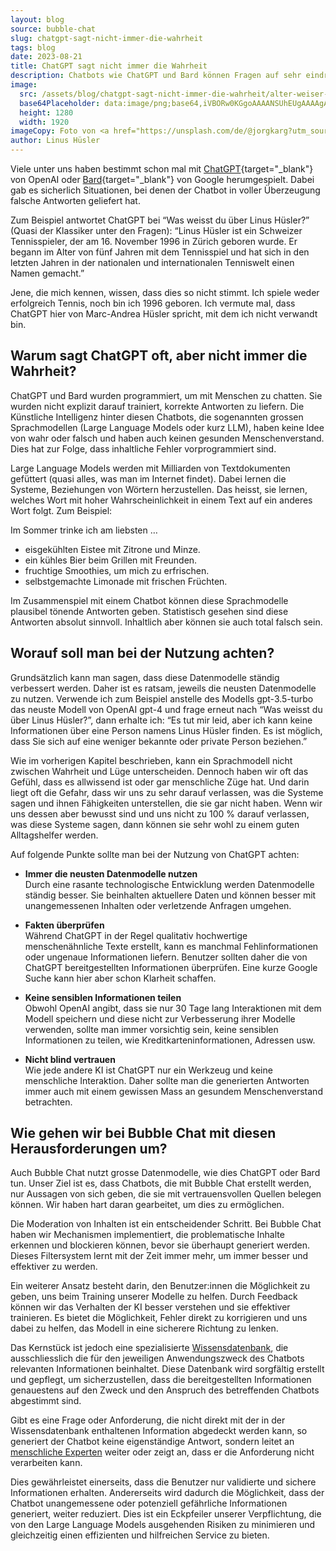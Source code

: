 ```yaml
---
layout: blog
source: bubble-chat
slug: chatgpt-sagt-nicht-immer-die-wahrheit
tags: blog
date: 2023-08-21
title: ChatGPT sagt nicht immer die Wahrheit
description: Chatbots wie ChatGPT und Bard können Fragen auf sehr eindrückliche Art und Weise beantworten. Jedoch ist dabei Vorsicht geboten, denn die Künstliche Intelligenz verfälscht mitunter Fakten und erfindet Quellen.
image:
  src: /assets/blog/chatgpt-sagt-nicht-immer-die-wahrheit/alter-weiser-mann.jpg
  base64Placeholder: data:image/png;base64,iVBORw0KGgoAAAANSUhEUgAAAAgAAAAFCAIAAAD38zoCAAAACXBIWXMAAAsTAAALEwEAmpwYAAAAiElEQVR4nAF9AIL/ADg7PD9AQzo8PqmqrHp8fissLiYnKh8gIgAbHB8hIiQXGBmwsbPs7e8PEBQYGRs8PkAAFRYYNDU3Y2RnhYaJ6uvtMTI0MzQ2amttAEtMTzw+QDM0Ntvc3vz+/09QUzU3OXFydQBNTlEaGx0AAAQ6PD48PkBRUlU1NzlJSk5mkSbVfsoXqgAAAABJRU5ErkJggg==
  height: 1280
  width: 1920
imageCopy: Foto von <a href="https://unsplash.com/de/@jorgkarg?utm_source=unsplash&utm_medium=referral&utm_content=creditCopyText" target="_blank">Jorg Karg</a> auf <a href="https://unsplash.com/de/fotos/R8k4A8z7_lA?utm_source=unsplash&utm_medium=referral&utm_content=creditCopyText" target="_blank">Unsplash</a>
author: Linus Hüsler
---
```


Viele unter uns haben bestimmt schon mal mit [ChatGPT](https://chat.openai.com/){target="\_blank"} von OpenAI oder [Bard](https://bard.google.com/){target="\_blank"} von Google herumgespielt. Dabei gab es sicherlich Situationen, bei denen der Chatbot in voller Überzeugung falsche Antworten geliefert hat.

Zum Beispiel antwortet ChatGPT bei “Was weisst du über Linus Hüsler?” (Quasi der Klassiker unter den Fragen): “Linus Hüsler ist ein Schweizer Tennisspieler, der am 16. November 1996 in Zürich geboren wurde. Er begann im Alter von fünf Jahren mit dem Tennisspiel und hat sich in den letzten Jahren in der nationalen und internationalen Tenniswelt einen Namen gemacht.”

Jene, die mich kennen, wissen, dass dies so nicht stimmt. Ich spiele weder erfolgreich Tennis, noch bin ich 1996 geboren. Ich vermute mal, dass ChatGPT hier von Marc-Andrea Hüsler spricht, mit dem ich nicht verwandt bin.

## Warum sagt ChatGPT oft, aber nicht immer die Wahrheit?

ChatGPT und Bard wurden programmiert, um mit Menschen zu chatten. Sie wurden nicht explizit darauf trainiert, korrekte Antworten zu liefern. Die Künstliche Intelligenz hinter diesen Chatbots, die sogenannten grossen Sprachmodellen (Large Language Models oder kurz LLM), haben keine Idee von wahr oder falsch und haben auch keinen gesunden Menschenverstand. Dies hat zur Folge, dass inhaltliche Fehler vorprogrammiert sind.

Large Language Models werden mit Milliarden von Textdokumenten gefüttert (quasi alles, was man im Internet findet). Dabei lernen die Systeme, Beziehungen von Wörtern herzustellen. Das heisst, sie lernen, welches Wort mit hoher Wahrscheinlichkeit in einem Text auf ein anderes Wort folgt. Zum Beispiel:

Im Sommer trinke ich am liebsten …

- eisgekühlten Eistee mit Zitrone und Minze.
- ein kühles Bier beim Grillen mit Freunden.
- fruchtige Smoothies, um mich zu erfrischen.
- selbstgemachte Limonade mit frischen Früchten.

Im Zusammenspiel mit einem Chatbot können diese Sprachmodelle plausibel tönende Antworten geben. Statistisch gesehen sind diese Antworten absolut sinnvoll. Inhaltlich aber können sie auch total falsch sein.

## Worauf soll man bei der Nutzung achten?

Grundsätzlich kann man sagen, dass diese Datenmodelle ständig verbessert werden. Daher ist es ratsam, jeweils die neusten Datenmodelle zu nutzen. Verwende ich zum Beispiel anstelle des Modells gpt-3.5-turbo das neuste Modell von OpenAI gpt-4 und frage erneut nach “Was weisst du über Linus Hüsler?”, dann erhalte ich: “Es tut mir leid, aber ich kann keine Informationen über eine Person namens Linus Hüsler finden. Es ist möglich, dass Sie sich auf eine weniger bekannte oder private Person beziehen.”

Wie im vorherigen Kapitel beschrieben, kann ein Sprachmodell nicht zwischen Wahrheit und Lüge unterscheiden. Dennoch haben wir oft das Gefühl, dass es allwissend ist oder gar menschliche Züge hat. Und darin liegt oft die Gefahr, dass wir uns zu sehr darauf verlassen, was die Systeme sagen und ihnen Fähigkeiten unterstellen, die sie gar nicht haben. Wenn wir uns dessen aber bewusst sind und uns nicht zu 100 % darauf verlassen, was diese Systeme sagen, dann können sie sehr wohl zu einem guten Alltagshelfer werden.

Auf folgende Punkte sollte man bei der Nutzung von ChatGPT achten:

- **Immer die neusten Datenmodelle nutzen**<br /> Durch eine rasante technologische Entwicklung werden Datenmodelle ständig besser. Sie beinhalten aktuellere Daten und können besser mit unangemessenen Inhalten oder verletzende Anfragen umgehen.

- **Fakten überprüfen**<br /> Während ChatGPT in der Regel qualitativ hochwertige menschenähnliche Texte erstellt, kann es manchmal Fehlinformationen oder ungenaue Informationen liefern. Benutzer sollten daher die von ChatGPT bereitgestellten Informationen überprüfen. Eine kurze Google Suche kann hier aber schon Klarheit schaffen.

- **Keine sensiblen Informationen teilen**<br /> Obwohl OpenAI angibt, dass sie nur 30 Tage lang Interaktionen mit dem Modell speichern und diese nicht zur Verbesserung ihrer Modelle verwenden, sollte man immer vorsichtig sein, keine sensiblen Informationen zu teilen, wie Kreditkarteninformationen, Adressen usw.

- **Nicht blind vertrauen**<br /> Wie jede andere KI ist ChatGPT nur ein Werkzeug und keine menschliche Interaktion. Daher sollte man die generierten Antworten immer auch mit einem gewissen Mass an gesundem Menschenverstand betrachten.

## Wie gehen wir bei Bubble Chat mit diesen Herausforderungen um?

Auch Bubble Chat nutzt grosse Datenmodelle, wie dies ChatGPT oder Bard tun. Unser Ziel ist es, dass Chatbots, die mit Bubble Chat erstellt werden, nur Aussagen von sich geben, die sie mit vertrauensvollen Quellen belegen können. Wir haben hart daran gearbeitet, um dies zu ermöglichen.

Die Moderation von Inhalten ist ein entscheidender Schritt. Bei Bubble Chat haben wir Mechanismen implementiert, die problematische Inhalte erkennen und blockieren können, bevor sie überhaupt generiert werden. Dieses Filtersystem lernt mit der Zeit immer mehr, um immer besser und effektiver zu werden.

Ein weiterer Ansatz besteht darin, den Benutzer:innen die Möglichkeit zu geben, uns beim Training unserer Modelle zu helfen. Durch Feedback können wir das Verhalten der KI besser verstehen und sie effektiver trainieren. Es bietet die Möglichkeit, Fehler direkt zu korrigieren und uns dabei zu helfen, das Modell in eine sicherere Richtung zu lenken.

Das Kernstück ist jedoch eine spezialisierte [Wissensdatenbank](/angebot/chatbots/), die ausschliesslich die für den jeweiligen Anwendungszweck des Chatbots relevanten Informationen beinhaltet. Diese Datenbank wird sorgfältig erstellt und gepflegt, um sicherzustellen, dass die bereitgestellten Informationen genauestens auf den Zweck und den Anspruch des betreffenden Chatbots abgestimmt sind.

Gibt es eine Frage oder Anforderung, die nicht direkt mit der in der Wissensdatenbank enthaltenen Information abgedeckt werden kann, so generiert der Chatbot keine eigenständige Antwort, sondern leitet an [menschliche Experten](/angebot/funktionen/live-chat/) weiter oder zeigt an, dass er die Anforderung nicht verarbeiten kann.

Dies gewährleistet einerseits, dass die Benutzer nur validierte und sichere Informationen erhalten. Andererseits wird dadurch die Möglichkeit, dass der Chatbot unangemessene oder potenziell gefährliche Informationen generiert, weiter reduziert. Dies ist ein Eckpfeiler unserer Verpflichtung, die von den Large Language Models ausgehenden Risiken zu minimieren und gleichzeitig einen effizienten und hilfreichen Service zu bieten.
